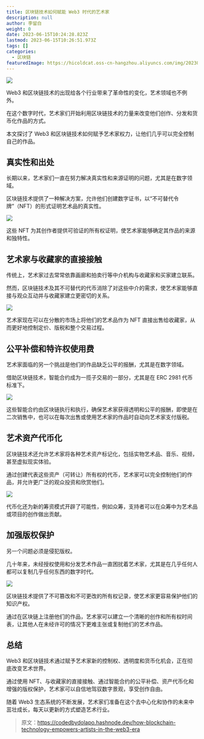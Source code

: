 ```yaml
---
title: 区块链技术如何赋能 Web3 时代的艺术家
description: null
author: 李留白
weight: 0
date: 2023-06-15T10:24:28.823Z
lastmod: 2023-06-15T10:26:51.973Z
tags: []
categories:
  - 区块链
featuredImage: https://hicoldcat.oss-cn-hangzhou.aliyuncs.com/img/20230615182446.png
---
```


![](https://hicoldcat.oss-cn-hangzhou.aliyuncs.com/img/20230615182446.png)

Web3 和区块链技术的出现给各个行业带来了革命性的变化，艺术领域也不例外。

在这个数字时代，艺术家们开始利用区块链技术的力量来改变他们创作、分发和货币化作品的方式。

本文探讨了 Web3 和区块链技术如何赋予艺术家权力，让他们几乎可以完全控制自己的作品。

## 真实性和出处

长期以来，艺术家们一直在努力解决真实性和来源证明的问题，尤其是在数字领域。

区块链技术提供了一种解决方案，允许他们创建数字证书，以“不可替代令牌”（NFT）的形式证明艺术品的真实性。

![](https://hicoldcat.oss-cn-hangzhou.aliyuncs.com/img/20230615182544.png)

这些 NFT 为其创作者提供可验证的所有权证明，使艺术家能够确定其作品的来源和独特性。

## 艺术家与收藏家的直接接触

传统上，艺术家过去常常依靠画廊和拍卖行等中介机构与收藏家和买家建立联系。

然而，区块链技术及其不可替代的代币消除了对这些中介的需求，使艺术家能够直接与观众互动并与收藏家建立更密切的关系。

![](https://hicoldcat.oss-cn-hangzhou.aliyuncs.com/img/20230615182558.png)

艺术家现在可以在分散的市场上将他们的艺术品作为 NFT 直接出售给收藏家，从而更好地控制定价、版税和整个交易过程。

## 公平补偿和特许权使用费

艺术家面临的另一个挑战是他们的作品缺乏公平的报酬，尤其是在数字领域。

借助区块链技术，智能合约成为一揽子交易的一部分，尤其是在 ERC 2981 代币标准下。

![](https://hicoldcat.oss-cn-hangzhou.aliyuncs.com/img/20230615182612.png)

这些智能合约由区块链执行和执行，确保艺术家获得透明和公平的报酬，即使是在二次销售中，也可以在每次出售或使用艺术家的作品时自动向艺术家支付版税。

## 艺术资产代币化

区块链技术还允许艺术家将各种艺术资产标记化，包括实物艺术品、音乐、视频，甚至虚拟现实体验。

通过创建代表这些资产（可转让）所有权的代币，艺术家可以完全控制他们的作品，并允许更广泛的观众投资和欣赏他们。

![](https://hicoldcat.oss-cn-hangzhou.aliyuncs.com/img/20230615182622.png)

代币化还为新的筹资模式开辟了可能性，例如众筹，支持者可以在众筹中为艺术品或项目的创作做出贡献。

## 加强版权保护

另一个问题必须是侵犯版权。

几十年来，未经授权使用和分发艺术作品一直困扰着艺术家，尤其是在几乎任何人都可以复制几乎任何东西的数字时代。

![](https://hicoldcat.oss-cn-hangzhou.aliyuncs.com/img/20230615182633.png)

区块链技术提供了不可篡改和不可更改的所有权记录，使艺术家更容易保护他们的知识产权。

通过在区块链上注册他们的作品，艺术家可以建立一个清晰的创作和所有权时间表，让其他人在未经许可的情况下更难主张或复制他们的艺术作品。

## 总结

Web3 和区块链技术通过赋予艺术家新的控制权、透明度和货币化机会，正在彻底改变艺术世界。

通过使用 NFT、与收藏家的直接接触、通过智能合约的公平补偿、资产代币化和增强的版权保护，艺术家可以自信地驾驭数字景观，享受创作自由。

随着 Web3 生态系统的不断发展，艺术家们准备在这个去中心化和协作的未来中茁壮成长，每天以更新的方式塑造艺术行业。

> 原文：https://codedbydolapo.hashnode.dev/how-blockchain-technology-empowers-artists-in-the-web3-era